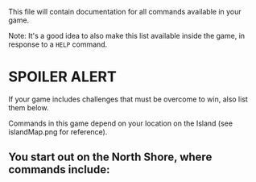 This file will contain documentation for all commands available in your game.

Note:  It's a good idea to also make this list available inside the game, in response to a `HELP` command.


# SPOILER ALERT

If your game includes challenges that must be overcome to win, also list them below.

Commands in this game depend on your location on the Island (see islandMap.png for reference).

You start out on the North Shore, where commands include:
- 